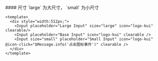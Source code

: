 <cn>
#### 尺寸
`large` 为大尺寸， `small` 为小尺寸
</cn>

```vue
<template>
  <div style="width:512px;">
    <Input placeholder="Large Input" size="large" icon="logo-kui" clearable/>
    <Input placeholder="Base Input" icon="logo-kui" clearable />
    <Input size="small" placeholder="Small Input" icon="logo-kui" @icon-click="$Message.info('点击图标事件')" clearable />
  </div>
</template>
```